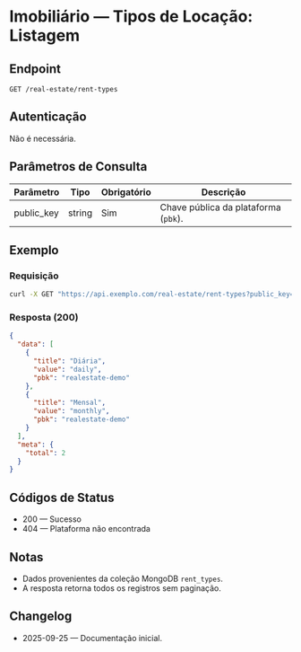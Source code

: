 # Imobiliário — Tipos de Locação: Listagem

## Endpoint

```
GET /real-estate/rent-types
```

## Autenticação

Não é necessária.

## Parâmetros de Consulta

| Parâmetro  | Tipo   | Obrigatório | Descrição |
| ---------- | ------ | ----------- | --------- |
| public_key | string | Sim         | Chave pública da plataforma (`pbk`). |

## Exemplo

### Requisição

```bash
curl -X GET "https://api.exemplo.com/real-estate/rent-types?public_key=realestate-demo"
```

### Resposta (200)

```json
{
  "data": [
    {
      "title": "Diária",
      "value": "daily",
      "pbk": "realestate-demo"
    },
    {
      "title": "Mensal",
      "value": "monthly",
      "pbk": "realestate-demo"
    }
  ],
  "meta": {
    "total": 2
  }
}
```

## Códigos de Status

- 200 — Sucesso
- 404 — Plataforma não encontrada

## Notas

- Dados provenientes da coleção MongoDB `rent_types`.
- A resposta retorna todos os registros sem paginação.

## Changelog

- 2025-09-25 — Documentação inicial.
